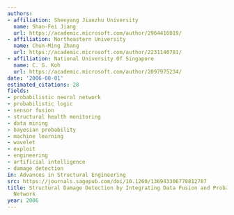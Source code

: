 ```yaml
---
authors:
- affiliation: Shenyang Jianzhu University
  name: Shao-Fei Jiang
  url: https://academic.microsoft.com/author/2964416019/
- affiliation: Northeastern University
  name: Chun-Ming Zhang
  url: https://academic.microsoft.com/author/2231140781/
- affiliation: National University Of Singapore
  name: C. G. Koh
  url: https://academic.microsoft.com/author/2097975234/
date: '2006-08-01'
estimated_citations: 28
fields:
- probabilistic neural network
- probabilistic logic
- sensor fusion
- structural health monitoring
- data mining
- bayesian probability
- machine learning
- wavelet
- exploit
- engineering
- artificial intelligence
- damage detection
in: Advances in Structural Engineering
src: https://journals.sagepub.com/doi/10.1260/136943306778812787
title: Structural Damage Detection by Integrating Data Fusion and Probabilistic Neural
  Network
year: 2006
---
```

